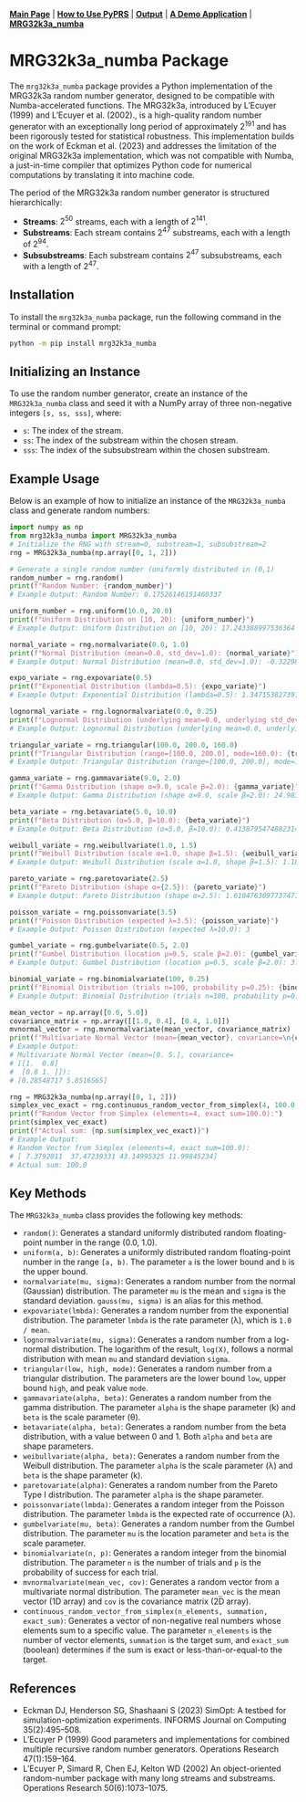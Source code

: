 [**Main Page**](../README.md) | [**How to Use PyPRS**](How%20to%20Use%20PyPRS.md) | [**Output**](Output.md) | [**A Demo Application**](A%20Demo%20Application.md) | [**MRG32k3a_numba**](MRG32k3a_numba.md)

# MRG32k3a_numba Package

The `mrg32k3a_numba` package provides a Python implementation of the MRG32k3a random number generator, designed to be compatible with Numba-accelerated functions. The MRG32k3a, introduced by  L’Ecuyer (1999) and L’Ecuyer et al. (2002)., is a high-quality random number generator with an exceptionally long period of approximately $2^{191}$ and has been rigorously tested for statistical robustness. This implementation builds on the work of Eckman et al. (2023) and addresses the limitation of the original MRG32k3a implementation, which was not compatible with Numba, a just-in-time compiler that optimizes Python code for numerical computations by translating it into machine code.

The period of the MRG32k3a random number generator is structured hierarchically:
- **Streams**: $2^{50}$ streams, each with a length of $2^{141}$.
- **Substreams**: Each stream contains $2^{47}$ substreams, each with a length of $2^{94}$.
- **Subsubstreams**: Each substream contains $2^{47}$ subsubstreams, each with a length of $2^{47}$.

## Installation
To install the `mrg32k3a_numba` package, run the following command in the terminal or command prompt:
```bash
python -m pip install mrg32k3a_numba
```
## Initializing an Instance
To use the random number generator, create an instance of the `MRG32k3a_numba` class and seed it with a NumPy array of three non-negative integers `[s, ss, sss]`, where:
- `s`: The index of the stream.
- `ss`: The index of the substream within the chosen stream.
- `sss`: The index of the subsubstream within the chosen substream.

## Example Usage
Below is an example of how to initialize an instance of the `MRG32k3a_numba` class and generate random numbers:
```python
import numpy as np
from mrg32k3a_numba import MRG32k3a_numba
# Initialize the RNG with stream=0, substream=1, subsubstream=2
rng = MRG32k3a_numba(np.array([0, 1, 2]))

# Generate a single random number (uniformly distributed in (0,1)
random_number = rng.random()
print(f"Random Number: {random_number}")
# Example Output: Random Number: 0.17526146151460337

uniform_number = rng.uniform(10.0, 20.0)
print(f"Uniform Distribution on [10, 20): {uniform_number}")
# Example Output: Uniform Distribution on [10, 20): 17.243388997536364

normal_variate = rng.normalvariate(0.0, 1.0)
print(f"Normal Distribution (mean=0.0, std_dev=1.0): {normal_variate}")
# Example Output: Normal Distribution (mean=0.0, std_dev=1.0): -0.32298573768826494

expo_variate = rng.expovariate(0.5)
print(f"Exponential Distribution (lambda=0.5): {expo_variate}")
# Example Output: Exponential Distribution (lambda=0.5): 1.3471538273911559

lognormal_variate = rng.lognormalvariate(0.0, 0.25)
print(f"Lognormal Distribution (underlying mean=0.0, underlying std_dev=0.25): {lognormal_variate}")
# Example Output: Lognormal Distribution (underlying mean=0.0, underlying std_dev=0.25): 1.2975791204572622

triangular_variate = rng.triangular(100.0, 200.0, 160.0)
print(f"Triangular Distribution (range=[100.0, 200.0], mode=160.0): {triangular_variate}")
# Example Output: Triangular Distribution (range=[100.0, 200.0], mode=160.0): 135.3251178752223

gamma_variate = rng.gammavariate(9.0, 2.0)
print(f"Gamma Distribution (shape α=9.0, scale β=2.0): {gamma_variate}")
# Example Output: Gamma Distribution (shape α=9.0, scale β=2.0): 24.983786084540256

beta_variate = rng.betavariate(5.0, 10.0)
print(f"Beta Distribution (α=5.0, β=10.0): {beta_variate}")
# Example Output: Beta Distribution (α=5.0, β=10.0): 0.4138795474882314

weibull_variate = rng.weibullvariate(1.0, 1.5)
print(f"Weibull Distribution (scale α=1.0, shape β=1.5): {weibull_variate}")
# Example Output: Weibull Distribution (scale α=1.0, shape β=1.5): 1.1890835026462618

pareto_variate = rng.paretovariate(2.5)
print(f"Pareto Distribution (shape α={2.5}): {pareto_variate}")
# Example Output: Pareto Distribution (shape α=2.5): 1.6104763097737471

poisson_variate = rng.poissonvariate(3.5)
print(f"Poisson Distribution (expected λ=3.5): {poisson_variate}")
# Example Output: Poisson Distribution (expected λ=10.0): 3

gumbel_variate = rng.gumbelvariate(0.5, 2.0)
print(f"Gumbel Distribution (location μ=0.5, scale β=2.0): {gumbel_variate}")
# Example Output: Gumbel Distribution (location μ=0.5, scale β=2.0): 3.7308608595873745

binomial_variate = rng.binomialvariate(100, 0.25)
print(f"Binomial Distribution (trials n=100, probability p=0.25): {binomial_variate}")
# Example Output: Binomial Distribution (trials n=100, probability p=0.25): 36

mean_vector = np.array([0.0, 5.0])
covariance_matrix = np.array([[1.0, 0.4], [0.4, 1.0]])
mvnormal_vector = rng.mvnormalvariate(mean_vector, covariance_matrix)
print(f"Multivariate Normal Vector (mean={mean_vector}, covariance=\n{covariance_matrix}): \n{mvnormal_vector}")
# Example Output:
# Multivariate Normal Vector (mean=[0. 5.], covariance=
# [[1.  0.8]
#  [0.8 1. ]]):
# [0.28548717 5.8516565]

rng = MRG32k3a_numba(np.array([0, 1, 2]))
simplex_vec_exact = rng.continuous_random_vector_from_simplex(4, 100.0, True)
print(f"Random Vector from Simplex (elements=4, exact sum=100.0):")
print(simplex_vec_exact)
print(f"Actual sum: {np.sum(simplex_vec_exact)}")
# Example Output:
# Random Vector from Simplex (elements=4, exact sum=100.0):
# [ 7.3792011  37.47239331 43.14995325 11.99845234]
# Actual sum: 100.0
```

## Key Methods
The `MRG32k3a_numba` class provides the following key methods:
* `random()`: Generates a standard uniformly distributed random floating-point number in the range (0.0, 1.0).
* `uniform(a, b)`: Generates a uniformly distributed random floating-point number in the range `[a, b)`. The parameter `a` is the lower bound and `b` is the upper bound.
* `normalvariate(mu, sigma)`: Generates a random number from the normal (Gaussian) distribution. The parameter `mu` is the mean and `sigma` is the standard deviation. `gauss(mu, sigma)` is an alias for this method.
* `expovariate(lmbda)`: Generates a random number from the exponential distribution. The parameter `lmbda` is the rate parameter (λ), which is `1.0 / mean`.
* `lognormalvariate(mu, sigma)`: Generates a random number from a log-normal distribution. The logarithm of the result, `log(X)`, follows a normal distribution with mean `mu` and standard deviation `sigma`.
* `triangular(low, high, mode)`: Generates a random number from a triangular distribution. The parameters are the lower bound `low`, upper bound `high`, and peak value `mode`.
* `gammavariate(alpha, beta)`: Generates a random number from the gamma distribution. The parameter `alpha` is the shape parameter (k) and `beta` is the scale parameter (θ).
* `betavariate(alpha, beta)`: Generates a random number from the beta distribution, with a value between 0 and 1. Both `alpha` and `beta` are shape parameters.
* `weibullvariate(alpha, beta)`: Generates a random number from the Weibull distribution. The parameter `alpha` is the scale parameter (λ) and `beta` is the shape parameter (k).
* `paretovariate(alpha)`: Generates a random number from the Pareto Type I distribution. The parameter `alpha` is the shape parameter.
* `poissonvariate(lmbda)`: Generates a random integer from the Poisson distribution. The parameter `lmbda` is the expected rate of occurrence (λ).
* `gumbelvariate(mu, beta)`: Generates a random number from the Gumbel distribution. The parameter `mu` is the location parameter and `beta` is the scale parameter.
* `binomialvariate(n, p)`: Generates a random integer from the binomial distribution. The parameter `n` is the number of trials and `p` is the probability of success for each trial.
* `mvnormalvariate(mean_vec, cov)`: Generates a random vector from a multivariate normal distribution. The parameter `mean_vec` is the mean vector (1D array) and `cov` is the covariance matrix (2D array).
* `continuous_random_vector_from_simplex(n_elements, summation, exact_sum)`: Generates a vector of non-negative real numbers whose elements sum to a specific value. The parameter `n_elements` is the number of vector elements, `summation` is the target sum, and `exact_sum` (boolean) determines if the sum is exact or less-than-or-equal-to the target.



## References
- Eckman DJ, Henderson SG, Shashaani S (2023) SimOpt: A testbed for simulation-optimization experiments. INFORMS Journal on Computing 35(2):495–508.
- L’Ecuyer P (1999) Good parameters and implementations for combined multiple recursive random number generators. Operations Research 47(1):159–164.
- L’Ecuyer P, Simard R, Chen EJ, Kelton WD (2002) An object-oriented random-number package with many long streams and substreams. Operations Research 50(6):1073–1075.





